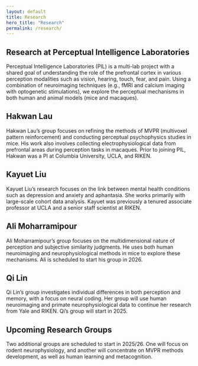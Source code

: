 ```yaml
---
layout: default
title: Research
hero_title: "Research"
permalink: /research/
---
```


## Research at Perceptual Intelligence Laboratories

Perceptual Intelligence Laboratories (PIL) is a multi-lab project with a shared goal of understanding the role of the prefrontal cortex in various perception modalities such as vision, hearing, touch, fear, and pain. Using a combination of neuroimaging techniques (e.g., fMRI and calcium imaging with optogenetic stimulations), we explore the perceptual mechanisms in both human and animal models (mice and macaques).

<!-- Hakwan Lau Section -->
<section class="research-section">
    <div class="section-title">
        <h2><span>Hakwan Lau</span></h2>
    </div>
    <div class="research-content">
        <p>
          Hakwan Lau’s group focuses on refining the methods of MVPR (multivoxel pattern reinforcement) and conducting perceptual psychophysics studies in mice. His work also involves collecting electrophysiological data from prefrontal areas during perception tasks in macaques. Prior to joining PIL, Hakwan was a PI at Columbia University, UCLA, and RIKEN.
        </p>
    </div>
</section>

<!-- Kayuet Liu Section -->
<section class="research-section">
    <div class="section-title">
        <h2><span>Kayuet Liu</span></h2>
    </div>
    <div class="research-content">
        <p>
          Kayuet Liu’s research focuses on the link between mental health conditions such as depression and anxiety and aphantasia. She works primarily with large-scale cohort data analysis. Kayuet was previously a tenured associate professor at UCLA and a senior staff scientist at RIKEN.
        </p>
    </div>
</section>

<!-- Ali Moharramipour Section -->
<section class="research-section">
    <div class="section-title">
        <h2><span>Ali Moharramipour</span></h2>
    </div>
    <div class="research-content">
        <p>
          Ali Moharramipour’s group focuses on the multidimensional nature of perception and subjective similarity judgments. He uses both human neuroimaging and neurophysiological methods in mice to explore these mechanisms. Ali is scheduled to start his group in 2026.
        </p>
    </div>
</section>

<!-- Qi Lin Section -->
<section class="research-section">
    <div class="section-title">
        <h2><span>Qi Lin</span></h2>
    </div>
    <div class="research-content">
        <p>
          Qi Lin’s group investigates individual differences in both perception and memory, with a focus on neural coding. Her group will use human neuroimaging and primate neurophysiological data to continue her research from Yale and RIKEN. Qi’s group will start in 2025.
        </p>
    </div>
</section>

<!-- Upcoming Research Groups -->
<section class="research-section">
    <div class="section-title">
        <h2><span>Upcoming Research Groups</span></h2>
    </div>
    <div class="research-content">
        <p>
          Two additional groups are scheduled to start in 2025/26. One will focus on rodent neurophysiology, and another will concentrate on MVPR methods development, as well as human learning and metacognition.
        </p>
    </div>
</section>